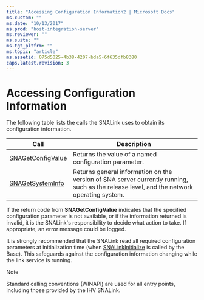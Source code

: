```yaml
---
title: "Accessing Configuration Information2 | Microsoft Docs"
ms.custom: ""
ms.date: "10/13/2017"
ms.prod: "host-integration-server"
ms.reviewer: ""
ms.suite: ""
ms.tgt_pltfrm: ""
ms.topic: "article"
ms.assetid: 075d5025-4b38-4207-bda5-6f635dfb8380
caps.latest.revision: 3
---
```

# Accessing Configuration Information
The following table lists the calls the SNALink uses to obtain its configuration information.  
  
|**Call**|Description|  
|--------------|-----------------|  
|[SNAGetConfigValue](../Topic/SNAGetConfigValue1.md)|Returns the value of a named configuration parameter.|  
|[SNAGetSystemInfo](../Topic/SNAGetSystemInfo2.md)|Returns general information on the version of SNA server currently running, such as the release level, and the network operating system.|  
  
 If the return code from **SNAGetConfigValue** indicates that the specified configuration parameter is not available, or if the information returned is invalid, it is the SNALink's responsibility to decide what action to take. If appropriate, an error message could be logged.  
  
 It is strongly recommended that the SNALink read all required configuration parameters at initialization time (when [SNALinkInitialize](../Topic/SNALinkInitialize1.md) is called by the Base). This safeguards against the configuration information changing while the link service is running.  
  
> [!NOTE]
>  Standard calling conventions (WINAPI) are used for all entry points, including those provided by the IHV SNALink.
